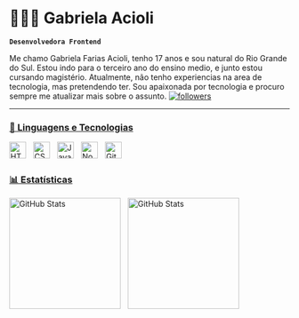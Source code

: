 # 👩🏻‍💻 Gabriela Acioli

**`Desenvolvedora Frontend`**
<p>
    Me chamo Gabriela Farias Acioli, tenho 17 anos e sou natural do Rio Grande do Sul. Estou indo para o terceiro ano do ensino medio, e junto estou cursando magistério. Atualmente, não tenho experiencias na area de tecnologia, mas pretendendo ter. Sou apaixonada por tecnologia e procuro sempre me atualizar mais sobre o assunto.
        <a href="https://github.com/g4bib1s?tab=followers">
            <img
                alt="followers"
                title="Follow me on Github"
                src="https://custom-icon-badges.demolab.com/github/followers/g4bib1s?color=236ad3&labelColor=1155ba&style=for-the-badge&logo=github&label=Seguidores&logoColor=white"
            />
</p>

---

### 🤖 Linguagens e Tecnologias

<img 
    align="left" 
    alt="HTML"
    title="HTML" 
    width="30px" 
    style="padding-right: 10px;" 
    src="https://cdn.jsdelivr.net/gh/devicons/devicon@latest/icons/html5/html5-original.svg" 
/>
<img 
    align="left" 
    alt="CSS" 
    title="CSS"
    width="30px" 
    style="padding-right: 10px;" 
    src="https://cdn.jsdelivr.net/gh/devicons/devicon@latest/icons/css3/css3-original.svg" 
/>
<img 
    align="left" 
    alt="JavaScript" 
    title="JavaScript"
    width="30px" 
    style="padding-right: 10px;" 
    src="https://cdn.jsdelivr.net/gh/devicons/devicon@latest/icons/javascript/javascript-original.svg" 
/>
<img 
    align="left" 
    alt="Node.js"
    title="Node.js" 
    width="30px" 
    style="padding-right: 10px;" 
    src="
        https://cdn.jsdelivr.net/gh/devicons/devicon@latest/icons/threedsmax/threedsmax-original.svg"
/>
<img 
    align="left" 
    alt="Git" 
    title="Git"
    width="30px" 
    style="padding-right: 10px;" 
    src="https://cdn.jsdelivr.net/gh/devicons/devicon@latest/icons/git/git-original.svg" 
/>

<br/>
<br/>

### 📊 Estatísticas

<p>
  <img 
    align="left" 
    alt="GitHub Stats" 
    height="200" 
    style="padding-right: 10px;" 
    src="https://github-readme-stats.vercel.app/api?username=g4bib1s&show_icons=true&theme=tokyonight&include_all_commits=true&locale=pt-br" 
  />

<img 
      align="left" 
      alt="GitHub Stats" 
      height="200" 
      src="https://github-readme-stats.vercel.app/api/top-langs/?username=g4bib1s&theme=tokyonight&layout=compact&custom_title=Tecnologias&langs_count=9" 
  />

</p>